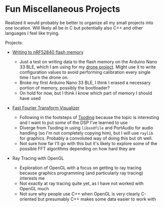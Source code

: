 # Fun Miscellaneous Projects

Realized it would probably be better to organize all my small projects into one
location. Will likely all be in C but potentially also C++ and other languages I
feel like trying.

Projects:

- [Writing to nRF52840 flash memory][flashGithub]

  - Just a test on writing data to the flash memory on the Arduino Nano 33 BLE,
    which I am using for my [drone project][drone]. Might use it to write
    configuration values to avoid performing calibration every single time I
    turn the drone on.
  - Broke my first Arduino Nano 33 BLE, I think I erased a necessary portion of
    memory, possibly the bootloader?
  - On hold for now, but I think I know which part of memory I should have used

- [Fast Fourier Transform Visualizer][fftGithub]

  - Following in the footsteps of [Tsoding][FFT] because the topic is
    interesting and I want to put _some_ of the DSP I've learned to use
  - Diverge from Tsoding in using `libsndfile` and PortAudio for audio handling
    (so I'm not completely copying him), but I will use `raylib` for graphics.
    Probably a convoluted way of doing this but oh well.
  - Not sure how far I'll go with this but it's likely to explore some of the
    possible FFT algorithms depending on how hard they are

- Ray Tracing with OpenGL
  - Exploration of OpenGL with a focus on getting to ray tracing because
    graphics programming (and particularly ray tracing) interests me
  - Not exactly at ray tracing quite yet, as I have not worked with OpenGL much
  - Not sure why people use C++ when OpenGL is very clearly C-oriented but
    presumably C++ makes some data easier to work with

[flashGithub]: https://github.com/anivelle/misc-projects/tree/main/write-flash
[fftGithub]: https://github.com/anivelle/misc-projects/tree/main/FFT
[FFT]: https://www.youtube.com/watch?v=Xdbk1Pr5WXU
[drone]: https://github.com/anivelle/drone-controller
